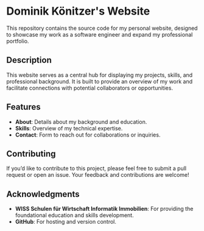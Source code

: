 # Dominik Könitzer's Website

This repository contains the source code for my personal website, designed to showcase my work as a software engineer and expand my professional portfolio.

## Description

This website serves as a central hub for displaying my projects, skills, and professional background. It is built to provide an overview of my work and facilitate connections with potential collaborators or opportunities.

## Features

- **About**: Details about my background and education.
- **Skills**: Overview of my technical expertise.
- **Contact**: Form to reach out for collaborations or inquiries.

## Contributing

If you’d like to contribute to this project, please feel free to submit a pull request or open an issue. Your feedback and contributions are welcome!

## Acknowledgments

- **WISS Schulen für Wirtschaft Informatik Immobilien**: For providing the foundational education and skills development.
- **GitHub**: For hosting and version control.
